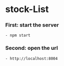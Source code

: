 # stock-List
### First: start the server
```
- npm start
```
### Second: open the url
```
- http://localhost:8004
```

